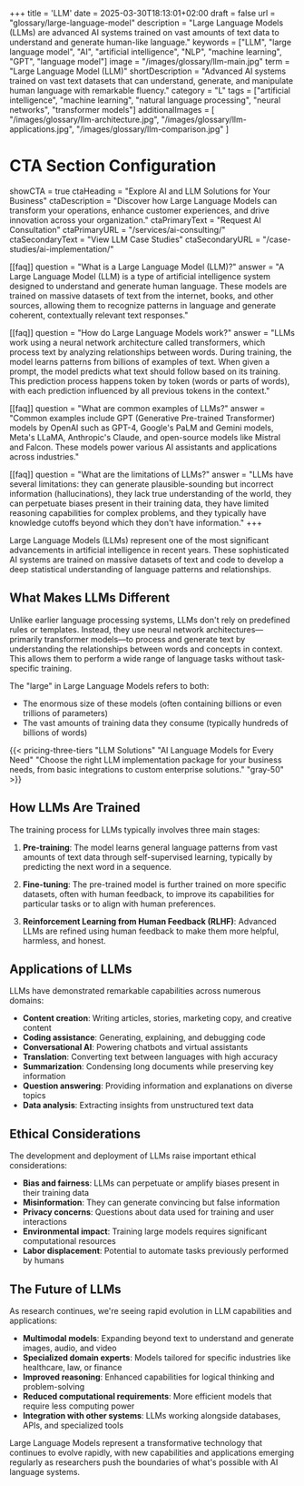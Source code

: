 +++
title = 'LLM'
date = 2025-03-30T18:13:01+02:00
draft = false
url = "glossary/large-language-model"
description = "Large Language Models (LLMs) are advanced AI systems trained on vast amounts of text data to understand and generate human-like language."
keywords = ["LLM", "large language model", "AI", "artificial intelligence", "NLP", "machine learning", "GPT", "language model"]
image = "/images/glossary/llm-main.jpg"
term = "Large Language Model (LLM)"
shortDescription = "Advanced AI systems trained on vast text datasets that can understand, generate, and manipulate human language with remarkable fluency."
category = "L"
tags = ["artificial intelligence", "machine learning", "natural language processing", "neural networks", "transformer models"]
additionalImages = [
  "/images/glossary/llm-architecture.jpg",
  "/images/glossary/llm-applications.jpg",
  "/images/glossary/llm-comparison.jpg"
]

# CTA Section Configuration
showCTA = true
ctaHeading = "Explore AI and LLM Solutions for Your Business"
ctaDescription = "Discover how Large Language Models can transform your operations, enhance customer experiences, and drive innovation across your organization."
ctaPrimaryText = "Request AI Consultation"
ctaPrimaryURL = "/services/ai-consulting/"
ctaSecondaryText = "View LLM Case Studies"
ctaSecondaryURL = "/case-studies/ai-implementation/"

[[faq]]
question = "What is a Large Language Model (LLM)?"
answer = "A Large Language Model (LLM) is a type of artificial intelligence system designed to understand and generate human language. These models are trained on massive datasets of text from the internet, books, and other sources, allowing them to recognize patterns in language and generate coherent, contextually relevant text responses."

[[faq]]
question = "How do Large Language Models work?"
answer = "LLMs work using a neural network architecture called transformers, which process text by analyzing relationships between words. During training, the model learns patterns from billions of examples of text. When given a prompt, the model predicts what text should follow based on its training. This prediction process happens token by token (words or parts of words), with each prediction influenced by all previous tokens in the context."

[[faq]]
question = "What are common examples of LLMs?"
answer = "Common examples include GPT (Generative Pre-trained Transformer) models by OpenAI such as GPT-4, Google's PaLM and Gemini models, Meta's LLaMA, Anthropic's Claude, and open-source models like Mistral and Falcon. These models power various AI assistants and applications across industries."

[[faq]]
question = "What are the limitations of LLMs?"
answer = "LLMs have several limitations: they can generate plausible-sounding but incorrect information (hallucinations), they lack true understanding of the world, they can perpetuate biases present in their training data, they have limited reasoning capabilities for complex problems, and they typically have knowledge cutoffs beyond which they don't have information."
+++

Large Language Models (LLMs) represent one of the most significant advancements in artificial intelligence in recent years. These sophisticated AI systems are trained on massive datasets of text and code to develop a deep statistical understanding of language patterns and relationships.

## What Makes LLMs Different

Unlike earlier language processing systems, LLMs don't rely on predefined rules or templates. Instead, they use neural network architectures—primarily transformer models—to process and generate text by understanding the relationships between words and concepts in context. This allows them to perform a wide range of language tasks without task-specific training.

The "large" in Large Language Models refers to both:
- The enormous size of these models (often containing billions or even trillions of parameters)
- The vast amounts of training data they consume (typically hundreds of billions of words)

{{< pricing-three-tiers "LLM Solutions" "AI Language Models for Every Need" "Choose the right LLM implementation package for your business needs, from basic integrations to custom enterprise solutions." "gray-50" >}}

## How LLMs Are Trained

The training process for LLMs typically involves three main stages:

1. **Pre-training**: The model learns general language patterns from vast amounts of text data through self-supervised learning, typically by predicting the next word in a sequence.

2. **Fine-tuning**: The pre-trained model is further trained on more specific datasets, often with human feedback, to improve its capabilities for particular tasks or to align with human preferences.

3. **Reinforcement Learning from Human Feedback (RLHF)**: Advanced LLMs are refined using human feedback to make them more helpful, harmless, and honest.

## Applications of LLMs

LLMs have demonstrated remarkable capabilities across numerous domains:

- **Content creation**: Writing articles, stories, marketing copy, and creative content
- **Coding assistance**: Generating, explaining, and debugging code
- **Conversational AI**: Powering chatbots and virtual assistants
- **Translation**: Converting text between languages with high accuracy
- **Summarization**: Condensing long documents while preserving key information
- **Question answering**: Providing information and explanations on diverse topics
- **Data analysis**: Extracting insights from unstructured text data

## Ethical Considerations

The development and deployment of LLMs raise important ethical considerations:

- **Bias and fairness**: LLMs can perpetuate or amplify biases present in their training data
- **Misinformation**: They can generate convincing but false information
- **Privacy concerns**: Questions about data used for training and user interactions
- **Environmental impact**: Training large models requires significant computational resources
- **Labor displacement**: Potential to automate tasks previously performed by humans

## The Future of LLMs

As research continues, we're seeing rapid evolution in LLM capabilities and applications:

- **Multimodal models**: Expanding beyond text to understand and generate images, audio, and video
- **Specialized domain experts**: Models tailored for specific industries like healthcare, law, or finance
- **Improved reasoning**: Enhanced capabilities for logical thinking and problem-solving
- **Reduced computational requirements**: More efficient models that require less computing power
- **Integration with other systems**: LLMs working alongside databases, APIs, and specialized tools

Large Language Models represent a transformative technology that continues to evolve rapidly, with new capabilities and applications emerging regularly as researchers push the boundaries of what's possible with AI language systems.